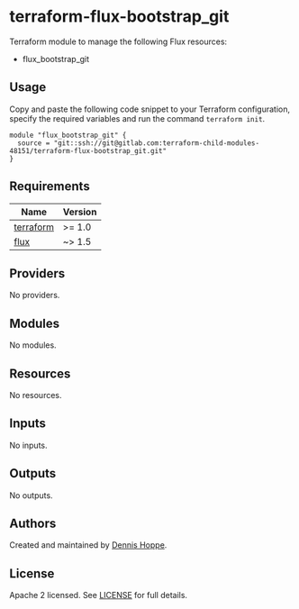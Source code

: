 # terraform-flux-bootstrap_git

Terraform module to manage the following Flux resources:

* flux_bootstrap_git

## Usage

Copy and paste the following code snippet to your Terraform configuration,
specify the required variables and run the command `terraform init`.

```hcl
module "flux_bootstrap_git" {
  source = "git::ssh://git@gitlab.com:terraform-child-modules-48151/terraform-flux-bootstrap_git.git"
}
```

<!-- BEGIN_TF_DOCS -->
## Requirements

| Name | Version |
|------|---------|
| <a name="requirement_terraform"></a> [terraform](#requirement\_terraform) | >= 1.0 |
| <a name="requirement_flux"></a> [flux](#requirement\_flux) | ~> 1.5 |

## Providers

No providers.

## Modules

No modules.

## Resources

No resources.

## Inputs

No inputs.

## Outputs

No outputs.
<!-- END_TF_DOCS -->

## Authors

Created and maintained by [Dennis Hoppe](https://gitlab.com/dhoppeIT).

## License

Apache 2 licensed. See [LICENSE](LICENSE) for full details.
